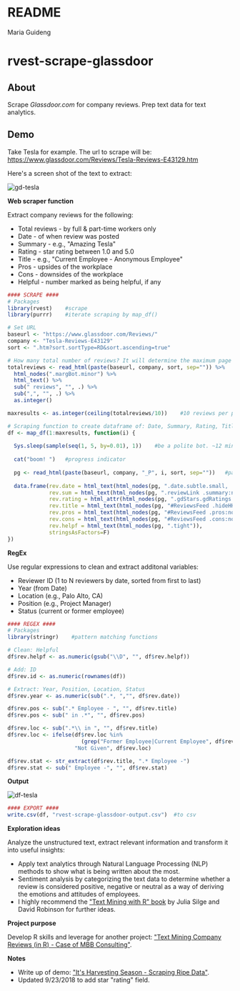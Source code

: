 README
================
Maria Guideng

rvest-scrape-glassdoor
======================

About
-----

Scrape *Glassdoor.com* for company reviews. Prep text data for text analytics.

Demo
----

Take Tesla for example. The url to scrape will be:
<https://www.glassdoor.com/Reviews/Tesla-Reviews-E43129.htm>

Here's a screen shot of the text to extract:

![gd-tesla](https://raw.githubusercontent.com/mguideng/rvest-scrape-glassdoor/master/images/gd-tesla.PNG)

**Web scraper function**

Extract company reviews for the following:

-   Total reviews - by full & part-time workers only
-   Date - of when review was posted
-   Summary - e.g., "Amazing Tesla"
-   Rating - star rating between 1.0 and 5.0
-   Title - e.g., "Current Employee - Anonymous Employee"
-   Pros - upsides of the workplace
-   Cons - downsides of the workplace
-   Helpful - number marked as being helpful, if any

``` r
#### SCRAPE ####
# Packages
library(rvest)    #scrape
library(purrr)    #iterate scraping by map_df()

# Set URL
baseurl <- "https://www.glassdoor.com/Reviews/"
company <- "Tesla-Reviews-E43129"
sort <- ".htm?sort.sortType=RD&sort.ascending=true"

# How many total number of reviews? It will determine the maximum page results to iterate over.
totalreviews <- read_html(paste(baseurl, company, sort, sep="")) %>% 
  html_nodes(".margBot.minor") %>% 
  html_text() %>% 
  sub(" reviews", "", .) %>% 
  sub(",", "", .) %>% 
  as.integer()

maxresults <- as.integer(ceiling(totalreviews/10))    #10 reviews per page, round up to whole number

# Scraping function to create dataframe of: Date, Summary, Rating, Title, Pros, Cons, Helpful
df <- map_df(1:maxresults, function(i) {
  
  Sys.sleep(sample(seq(1, 5, by=0.01), 1))    #be a polite bot. ~12 mins to run with this system sleeper
  
  cat("boom! ")   #progress indicator
  
  pg <- read_html(paste(baseurl, company, "_P", i, sort, sep=""))   #pagination (_P1 to _P163)
  
  data.frame(rev.date = html_text(html_nodes(pg, ".date.subtle.small, .featuredFlag")),
             rev.sum = html_text(html_nodes(pg, ".reviewLink .summary:not([class*='hidden'])")),
             rev.rating = html_attr(html_nodes(pg, ".gdStars.gdRatings.sm .rating .value-title"), "title"),
             rev.title = html_text(html_nodes(pg, "#ReviewsFeed .hideHH")),
             rev.pros = html_text(html_nodes(pg, "#ReviewsFeed .pros:not([class*='hidden'])")),
             rev.cons = html_text(html_nodes(pg, "#ReviewsFeed .cons:not([class*='hidden'])")),
             rev.helpf = html_text(html_nodes(pg, ".tight")),
             stringsAsFactors=F)
})
```

**RegEx**

Use regular expressions to clean and extract additonal variables:

-   Reviewer ID (1 to N reviewers by date, sorted from first to last)
-   Year (from Date)
-   Location (e.g., Palo Alto, CA)
-   Position (e.g., Project Manager)
-   Status (current or former employee)

``` r
#### REGEX ####
# Packages
library(stringr)    #pattern matching functions

# Clean: Helpful
df$rev.helpf <- as.numeric(gsub("\\D", "", df$rev.helpf))

# Add: ID
df$rev.id <- as.numeric(rownames(df))

# Extract: Year, Position, Location, Status
df$rev.year <- as.numeric(sub(".*, ","", df$rev.date))

df$rev.pos <- sub(".* Employee - ", "", df$rev.title)
df$rev.pos <- sub(" in .*", "", df$rev.pos)

df$rev.loc <- sub(".*\\ in ", "", df$rev.title)
df$rev.loc <- ifelse(df$rev.loc %in% 
                       (grep("Former Employee|Current Employee", df$rev.loc, value = T)), 
                     "Not Given", df$rev.loc)

df$rev.stat <- str_extract(df$rev.title, ".* Employee -")
df$rev.stat <- sub(" Employee -", "", df$rev.stat)
```

**Output**

![df-tesla](https://raw.githubusercontent.com/mguideng/rvest-scrape-glassdoor/master/images/df-tesla.PNG)

``` r
#### EXPORT ####
write.csv(df, "rvest-scrape-glassdoor-output.csv")  #to csv
```

**Exploration ideas**

Analyze the unstructured text, extract relevant information and transform it into useful insights:

-   Apply text analytics through Natural Language Processing (NLP) methods to show what is being written about the most.
-   Sentiment analysis by categorizing the text data to determine whether a review is considered positive, negative or neutral as a way of deriving the emotions and attitudes of employees.
-   I highly recommend the ["Text Mining with R" book](https://www.tidytextmining.com/) by Julia Silge and David Robinson for further ideas.

**Project purpose**

Develop R skills and leverage for another project: ["Text Mining Company Reviews (in R) - Case of MBB Consulting"](https://mguideng.github.io/2018-07-16-text-mining-glassdoor-big3/).

**Notes**

-   Write up of demo: ["It's Harvesting Season - Scraping Ripe Data"](https://mguideng.github.io/2018-08-01-rvesting-glassdoor/).
-   Updated 9/23/2018 to add star "rating" field.
